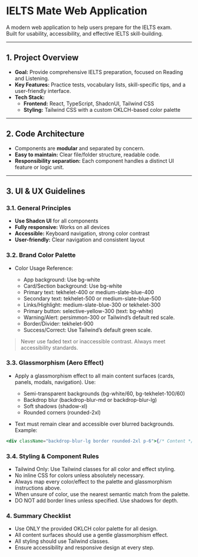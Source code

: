 # IELTS Mate Web Application

A modern web application to help users prepare for the IELTS exam.  
Built for usability, accessibility, and effective IELTS skill-building.

---

## 1. Project Overview

- **Goal:** Provide comprehensive IELTS preparation, focused on Reading and Listening.
- **Key Features:** Practice tests, vocabulary lists, skill-specific tips, and a user-friendly interface.
- **Tech Stack:**
  - **Frontend:** React, TypeScript, ShadcnUI, Tailwind CSS
  - **Styling:** Tailwind CSS with a custom OKLCH-based color palette

---

## 2. Code Architecture

- Components are **modular** and separated by concern.
- **Easy to maintain:** Clear file/folder structure, readable code.
- **Responsibility separation:** Each component handles a distinct UI feature or logic unit.

---

## 3. UI & UX Guidelines

### 3.1. General Principles

- **Use Shadcn UI** for all components
- **Fully responsive:** Works on all devices
- **Accessible:** Keyboard navigation, strong color contrast
- **User-friendly:** Clear navigation and consistent layout

### 3.2. Brand Color Palette

- Color Usage Reference:

  - App background: Use bg-white
  - Card/Section background: Use bg-white
  - Primary text: tekhelet-400 or medium-slate-blue-400
  - Secondary text: tekhelet-500 or medium-slate-blue-500
  - Links/Highlight: medium-slate-blue-300 or tekhelet-300
  - Primary button: selective-yellow-300 (text: bg-white)
  - Warning/Alert: persimmon-300 or Tailwind’s default red scale.
  - Border/Divider: tekhelet-900
  - Success/Correct: Use Tailwind’s default green scale.

> Never use faded text or inaccessible contrast. Always meet accessibility standards.

### 3.3. Glassmorphism (Aero Effect)

- Apply a glassmorphism effect to all main content surfaces (cards, panels, modals, navigation). Use:

  - Semi-transparent backgrounds (bg-white/60, bg-tekhelet-100/60)
  - Backdrop blur (backdrop-blur-md or backdrop-blur-lg)
  - Soft shadows (shadow-xl)
  - Rounded corners (rounded-2xl)

- Text must remain clear and accessible over blurred backgrounds.
  Example:

```jsx
<div className="backdrop-blur-lg border rounded-2xl p-6">{/* Content */}</div>
```

### 3.4. Styling & Component Rules

- Tailwind Only: Use Tailwind classes for all color and effect styling.
- No inline CSS for colors unless absolutely necessary.
- Always map every color/effect to the palette and glassmorphism instructions above.
- When unsure of color, use the nearest semantic match from the palette.
- DO NOT add border lines unless specified. Use shadows for depth.

### 4. Summary Checklist

- Use ONLY the provided OKLCH color palette for all design.
- All content surfaces should use a gentle glassmorphism effect.
- All styling should use Tailwind classes.
- Ensure accessibility and responsive design at every step.
